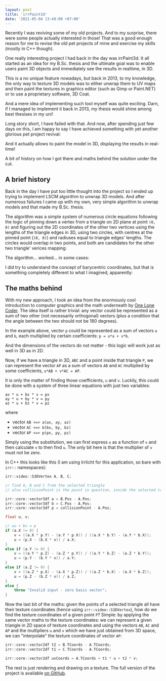 ```yaml
---
layout: post
title: 'irrPaint3d'
date: '2021-05-04 13:49:00 +07:00'
---
```


Recently I was reviving some of my old projects. And to my surprise, there were some people actually interested in those!
That was a good enough reason for me to revise the old pet projects of mine and exercise my skills (mostly in C++ though).

One really interesting project I had back in the day was irrPaint3d. It all started as an idea for my B.Sc. thesis and
the ultimate goal was to enable users paint 3D objects and immediately see the results in realtime, in 3D.

This is a no unique feature nowadays, but back in 2013, to my knowledge, the only way to texture 3D models was to either
unwrap them to UV maps and then paint the textures in graphics editor (such as Gimp or Paint.NET) or to use a proprietary
software, 3D Coat.

<LazyImg src="/images/irr-paint-3d/blender_unwrapping.webp" alt="Unwrapping 3D model texture in Blender in 2013" />

And a mere idea of implementing such tool myself was quite exciting. Darn, if I managed to implement it
back in 2013, my thesis would shine among best thesises in my uni!

Long story short, I have failed with that. And now, after spending just few days on this, I am happy to say I have achieved
something with yet another glorious pet project revival:

<LazyImg src="/images/irr-paint-3d/final_version_screenshot.webp" alt="Revised 3D model painting" />

And it actually allows to paint the model in 3D, displaying the results in real-time!

A bit of history on how I got there and maths behind the solution under the cut.

<!--more-->

## A brief history

Back in the day I have put too little thought into the project so I ended up trying to implement LSCM algorithm to
unwrap 3D models. And after numerous failures I came up with my own, very simple algorithm to unwrap models and that made
my B.Sc. thesis.

The algorithm was a simple system of numerous circle equations following the logic of pinning down a vertex from a triangle
on 2D plane at point `(0, 0)` and figuring out the 2D coordinates of the other two vertices using the lengths of the triangle
edges in 3D, using two circles, with centres at the pinned point (`(0, 0)`) and radiuses equal to triangle edges' lengths.
The circles would overlap in two points, and both are candidates for the other two triangle' verices mapping:

<LazyImg src="/images/irr-paint-3d/mapping_near.webp" alt="The idea behind my unwrapping algorithm" />

The algorithm... worked... in some cases:

<LazyImg src="/images/irr-paint-3d/cube_unwrapped.webp" alt="Sample algorithm result, unwrapped cube" />

I did try to understand the concept of barycentric coordinates, but that is something completely different to what I imagined,
apparently:

<LazyImg src="/images/irr-paint-3d/barycentric_coordinates.webp" alt="My previous understanding of barycentric coordinates" />

## The maths behind

With my new approach, I took an idea from the enormously cool introduction to computer graphics and the math underneath
by [One Lone Coder](https://www.youtube.com/watch?v=ih20l3pJoeU). The idea itself is rather trivial: any vector could be represented
as a sum of two other (not necessarily orthogonal) vectors (plus a condition that the angle between the two should not be 180 degrees).

<LazyImg src="/images/irr-paint-3d/vector_as_a_sum.webp" alt="Vector as a sum of other vectors" />

In the example above, vector `p` could be represented as a sum of vectors `a` and `b`, each multiplied by certain coefficients:
`p = u*a + v*b`.

And the dimensions of the vectors do not matter - this logic will work just as well in 3D as in 2D.

Now, if we have a triangle in 3D, `ABC` and a point inside that triangle `P`, we can represent the vector `AP` as a sum of vectors
`AB` and `AC` multiplied by some coefficients, `u*AB + v*AC = AP`.

It is only the matter of finding those coefficients, `u` and `v`. Luckily, this could be done with a system of three linear equations
with just two variables:

```
ax * u + bx * v = px
ay * u + by * v = py
az * u + bz * v = pz
```

where

* vector `AB <=> a(ax, ay, az)`
* vector `AC <=> b(bx, by, bz)`
* vector `AP <=> p(px, py, pz)`

Simply using the substitution, we can first express `u` as a function of `v` and then calculate `v` to then find `u`.
The only bit here is that the multiplier of `v` must not be zero.

In C++ this looks like this (I am using Irrlicht for this application, so bare with `irr::` namespaces):

```cpp
irr::video::S3DVertex A, B, C;

// find A, B and C from the selected triangle
// also collisionPoint is the point in question, inside the selected triangle

irr::core::vector3df a = B.Pos - A.Pos;
irr::core::vector3df b = C.Pos - A.Pos;
irr::core::vector3df p = collisionPoint - A.Pos;

float u, v;

// au + bv = p
if (a.X != 0) {
    v = ((a.X * p.Y) - (a.Y * p.X)) / ((a.X * b.Y) - (a.Y * b.X));
    u = (p.X - (b.X * v)) / a.X;
}
else if (a.Y != 0) {
    v = ((a.Y * p.Z) - (a.Z * p.Y)) / ((a.Y * b.Z) - (a.Z * b.Y));
    u = (p.Y - (b.Y * v)) / a.Y;
}
else if (a.Z != 0) {
    v = ((a.Z * p.X) - (a.X * p.Z)) / ((a.Z * b.X) - (a.X * b.Z));
    u = (p.Z - (b.Z * v)) / a.Z;
}
else {
    throw "Invalid input - zero basis vector";
}
```

Now the last bit of the maths: given the points of a selected triangle all have their texture coordinates (hence using `irr::video::S3DVertex`),
how do we find the texture coordinates of a given point `P`? Simple: by applying the same vector maths to the texture coordinates:
we can represent a given triangle in 2D space of texture coordinates and using the vectors `AB`, `AC` and `AP` and the multipliers `u` and `v`
which we have just obtained from 3D space, we can "interpolate" the texture coordinates of vector `AP`:

```cpp
irr::core::vector2df t2 = B.TCoords - A.TCoords;
irr::core::vector2df t1 = C.TCoords - A.TCoords;

irr::core::vector2df uvCoords = A.TCoords + t1 * u + t2 * v;
```

The rest is just rendering and drawing on a texture. The full version of the project is available [on GitHub](https://github.com/shybovycha/irrPaint3D).
